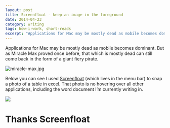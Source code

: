 ```yaml
---
layout: post
title: Screenfloat - keep an image in the foreground
date: 2014-04-23
category: writing
tags: how-i-work, short-reads
excerpt: "Applications for Mac may be mostly dead as mobile becomes dominant. But as Miracle Max proved once before, that which is mostly dead can still come back in the form of a giant fiery pirate. Below you can see I used..."
---
```


Applications for Mac may be mostly dead as mobile becomes dominant. But as Miracle Max proved once before, that which is mostly dead can still come back in the form of a giant fiery pirate.

![miracle-max.jpg](http://postachio-images.s3-website-us-east-1.amazonaws.com/689ba222420a8fecfc95eec7daf25d3a.jpg)

Below you can see I used [Screenfloat](http://www.screenfloatapp.com/) (which lives in the menu bar) to snap a photo of a table in excel. That photo is no hovering over all other applications, including the word document I’m currently writing in.

![](http://postachio-images.s3-website-us-east-1.amazonaws.com/942f3d1dfda7ce8bba7dde518bb8465c.png)

# Thanks Screenfloat
